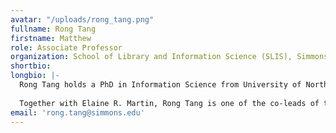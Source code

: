 ```yaml
---
avatar: "/uploads/rong_tang.png"
fullname: Rong Tang
firstname: Matthew
role: Associate Professor
organization: School of Library and Information Science (SLIS), Simmons University
shortbio: 
longbio: |-
  Rong Tang holds a PhD in Information Science from University of North Carolina at Chapel Hill. Her research interests center on user behavior research, including mobile news behaviors, data services in libraries, cognitive styles and user experience, usability evaluation, collaborative user behavior, and paradigm shifts in the field of information. She is the founding Director of Simmons Usability Lab. She also serves as the Director of SLIS PhD Program.
  
  Together with Elaine R. Martin, Rong Tang is one of the co-leads of the RDMLA. Rong Tang is the Principal Investigator for an IMLS funded grant “Retooling the Librarian Workforce: Innovative Post-Master's Certificate Program for Developing Inter-Professional Informationists (IPI).” She serves as the Director for External Relations, Association for Library and Information Science Education (ALISE) from 2017 to 2020.
email: 'rong.tang@simmons.edu'
---
```

